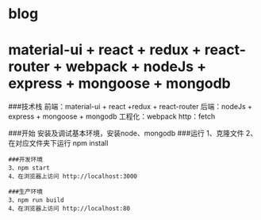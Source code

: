 # blog
# material-ui + react + redux + react-router + webpack + nodeJs + express + mongoose + mongodb 
###技术栈
前端：material-ui + react +redux + react-router
后端：nodeJs + express + mongoose + mongodb
工程化：webpack
http：fetch

###开始
安装及调试基本环境，安装node、mongodb
###运行
1、克隆文件
2、在对应文件夹下运行 npm install

	###开发环境
	3、npm start
	4、在浏览器上访问 http://localhost:3000

	###生产环境
	3、npm run build
	4、在浏览器上访问 http://localhost:80
	
